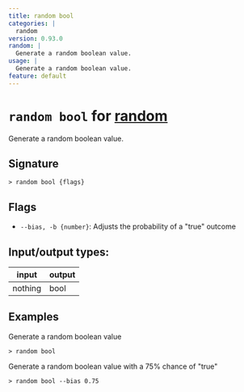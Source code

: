 ```yaml
---
title: random bool
categories: |
  random
version: 0.93.0
random: |
  Generate a random boolean value.
usage: |
  Generate a random boolean value.
feature: default
---
```

<!-- This file is automatically generated. Please edit the command in https://github.com/nushell/nushell instead. -->

# `random bool` for [random](/commands/categories/random.md)

<div class='command-title'>Generate a random boolean value.</div>

## Signature

```> random bool {flags} ```

## Flags

 -  `--bias, -b {number}`: Adjusts the probability of a "true" outcome


## Input/output types:

| input   | output |
| ------- | ------ |
| nothing | bool   |

## Examples

Generate a random boolean value
```nu
> random bool

```

Generate a random boolean value with a 75% chance of "true"
```nu
> random bool --bias 0.75

```
